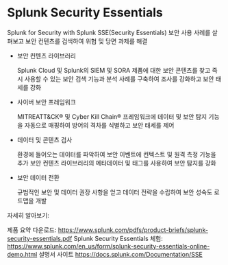 # Splunk Security Essentials

Splunk for Security with Splunk SSE(Security Essentials)
보안 사용 사례를 살펴보고 보안 컨텐츠를 검색하여 위협 및 당면 과제를 해결

- 보안 컨텐츠 라이브러리

    Splunk Cloud 및 Splunk의 SIEM 및 SORA 제품에 대한 보안 콘텐츠를 찾고 즉시 사용할 수 있는 보안 검색 기능과 분석 사례를 구축하여 조사를 강화하고 보안 태세를 강화

- 사이버 보안 프레임워크

    MITREATT&CK® 및 Cyber Kill Chain® 프레임워크에 데이터 및 보안 탐지 기능을 자동으로 매핑하여 방어의 격차를 식별하고 보안 태세를 제어

- 데이터 및 콘텐츠 검사

    환경에 들어오는 데이터를 파악하여 보안 이벤트에 컨텍스트 및 원격 측정 기능을 추가
    보안 컨텐츠 라이브러리의 메타데이터 및 태그를 사용하여 보안 탐지를 강화

- 보안 데이터 전환

    규범적인 보안 및 데이터 권장 사항을 얻고 데이터 전략을 수립하여 보안 성숙도 로드맵을 개발

자세히 알아보기:

제품 요약 다운로드: <https://www.splunk.com/pdfs/product-briefs/splunk-security-essentials.pdf>
Splunk Security Essentials 체험: <https://www.splunk.com/en_us/form/splunk-security-essentials-online-demo.html>
설명서 사이트 <https://docs.splunk.com/Documentation/SSE>
